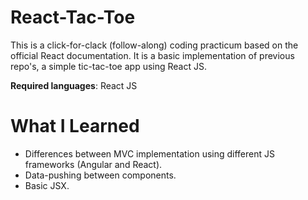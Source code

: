 # React-Tac-Toe

This is a click-for-clack (follow-along) coding practicum based on the official React documentation. It is a basic implementation of previous repo's, a simple tic-tac-toe app using React JS. 

**Required languages**: React JS

# What I Learned

* Differences between MVC implementation using different JS frameworks (Angular and React). 
* Data-pushing between components. 
* Basic JSX.


